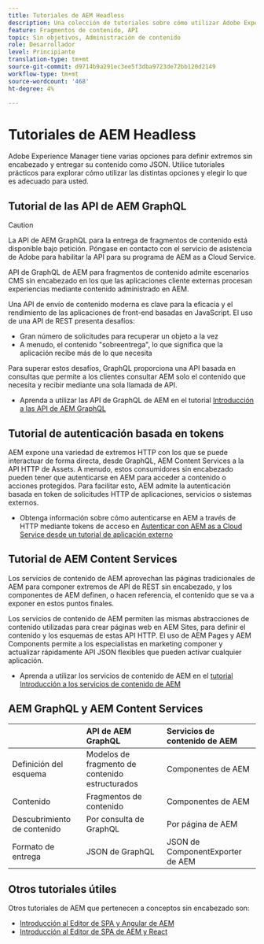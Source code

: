 ```yaml
---
title: Tutoriales de AEM Headless
description: Una colección de tutoriales sobre cómo utilizar Adobe Experience Manager como un CMS sin encabezado.
feature: Fragmentos de contenido, API
topic: Sin objetivos, Administración de contenido
role: Desarrollador
level: Principiante
translation-type: tm+mt
source-git-commit: d9714b9a291ec3ee5f3dba9723de72bb120d2149
workflow-type: tm+mt
source-wordcount: '468'
ht-degree: 4%

---
```



# Tutoriales de AEM Headless

Adobe Experience Manager tiene varias opciones para definir extremos sin encabezado y entregar su contenido como JSON. Utilice tutoriales prácticos para explorar cómo utilizar las distintas opciones y elegir lo que es adecuado para usted.

## Tutorial de las API de AEM GraphQL

>[!CAUTION]
>
> La API de AEM GraphQL para la entrega de fragmentos de contenido está disponible bajo petición.
> Póngase en contacto con el servicio de asistencia de Adobe para habilitar la API para su programa de AEM as a Cloud Service.

API de GraphQL de AEM para fragmentos de contenido
admite escenarios CMS sin encabezado en los que las aplicaciones cliente externas procesan experiencias mediante contenido administrado en AEM.

Una API de envío de contenido moderna es clave para la eficacia y el rendimiento de las aplicaciones de front-end basadas en JavaScript. El uso de una API de REST presenta desafíos:

* Gran número de solicitudes para recuperar un objeto a la vez
* A menudo, el contenido &quot;sobreentrega&quot;, lo que significa que la aplicación recibe más de lo que necesita

Para superar estos desafíos, GraphQL proporciona una API basada en consultas que permite a los clientes consultar AEM solo el contenido que necesita y recibir mediante una sola llamada de API.

* Aprenda a utilizar las API de GraphQL de AEM en el tutorial [Introducción a las API de AEM GraphQL](./graphql/overview.md)

## Tutorial de autenticación basada en tokens

AEM expone una variedad de extremos HTTP con los que se puede interactuar de forma directa, desde GraphQL, AEM Content Services a la API HTTP de Assets. A menudo, estos consumidores sin encabezado pueden tener que autenticarse en AEM para acceder a contenido o acciones protegidos. Para facilitar esto, AEM admite la autenticación basada en token de solicitudes HTTP de aplicaciones, servicios o sistemas externos.

* Obtenga información sobre cómo autenticarse en AEM a través de HTTP mediante tokens de acceso en [Autenticar con AEM as a Cloud Service desde un tutorial de aplicación externo](./authentication/overview.md)

## Tutorial de AEM Content Services

Los servicios de contenido de AEM aprovechan las páginas tradicionales de AEM para componer extremos de API de REST sin encabezado, y los componentes de AEM definen, o hacen referencia, el contenido que se va a exponer en estos puntos finales.

Los servicios de contenido de AEM permiten las mismas abstracciones de contenido utilizadas para crear páginas web en AEM Sites, para definir el contenido y los esquemas de estas API HTTP. El uso de AEM Pages y AEM Components permite a los especialistas en marketing componer y actualizar rápidamente API JSON flexibles que pueden activar cualquier aplicación.

* Aprenda a utilizar los servicios de contenido de AEM en el [tutorial Introducción a los servicios de contenido de AEM](./content-services/overview.md)

## AEM GraphQL y AEM Content Services

|  | API de AEM GraphQL | Servicios de contenido de AEM |
|--------------------------------|:-----------------|:---------------------|
| Definición del esquema | Modelos de fragmento de contenido estructurados | Componentes de AEM |
| Contenido | Fragmentos de contenido | Componentes de AEM |
| Descubrimiento de contenido | Por consulta de GraphQL | Por página de AEM |
| Formato de entrega | JSON de GraphQL | JSON de ComponentExporter de AEM |

## Otros tutoriales útiles

Otros tutoriales de AEM que pertenecen a conceptos sin encabezado son:

* [Introducción al Editor de SPA y Angular de AEM](https://experienceleague.adobe.com/docs/experience-manager-learn/spa-angular-tutorial/overview.html)
* [Introducción al Editor de SPA de AEM y React](https://experienceleague.adobe.com/docs/experience-manager-learn/spa-react-tutorial/overview.html)